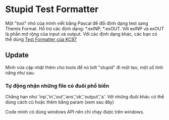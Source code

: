 # Stupid Test Formatter
Một "tool" nhỏ của mình viết bằng Pascal để đổi định dạng test sang Themis Format.
Hỗ trợ các định dạng: *.exINP, *.exOUT. Với exINP và exOUT là phần mở rộng của input và output. 
Với các định dạng khác, các bạn có thể dùng [Test Formatter của KC97](https://sites.google.com/site/kc97bla/test-formatter)
## Update

Mình vừa cập nhật thêm cho tools để nó bớt "stupid" đi một tẹo, một số tính năng như sau:
### Tự động nhận những file có đuôi phổ biến

Chẳng hạn như 'inp','in','out','ans','ok','output','a'. Với những đuôi khác có thể dùng cách cũ hoặc thêm bằng param (xem sau đây)


Code mình có dùng windows API nên chỉ chạy được trên windows.
